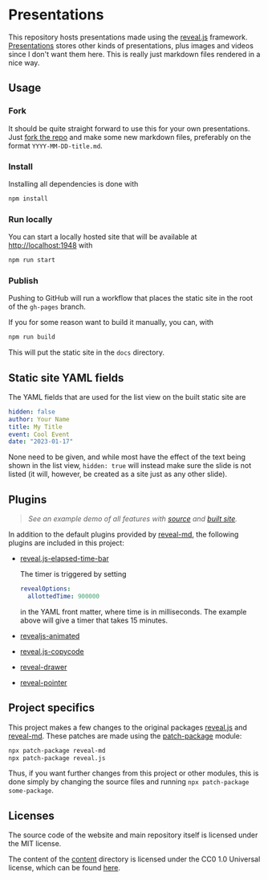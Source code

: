 # Presentations

This repository hosts presentations made using the [reveal.js] framework.
[Presentations] stores other kinds of presentations, plus images and videos since
I don't want them here. This is really just markdown files rendered in a nice way.

## Usage

### Fork

It should be quite straight forward to use this for your own presentations. Just [fork
the repo] and make some new markdown files, preferably on the format
`YYYY-MM-DD-title.md`.

### Install

Installing all dependencies is done with

```bash
npm install
```

### Run locally

You can start a locally hosted site that will be available at
[http://localhost:1948](http://localhost:1948) with

```bash
npm run start
```

### Publish

Pushing to GitHub will run a workflow that places the static site in the root of the
`gh-pages` branch.

If you for some reason want to build it manually, you can, with

```bash
npm run build
```

This will put the static site in the `docs` directory.

## Static site YAML fields

The YAML fields that are used for the list view on the built static site are

```yaml
hidden: false
author: Your Name
title: My Title
event: Cool Event
date: "2023-01-17"
```

None need to be given, and while most have the effect of the text being shown in the
list view, `hidden: true` will instead make sure the slide is not listed (it will,
however, be created as a site just as any other slide).

## Plugins

> _See an example demo of all features with [source] and [built site]._

In addition to the default plugins provided by [reveal-md], the following plugins are
included in this project:

- [reveal.js-elapsed-time-bar]

  The timer is triggered by setting

  ```yaml
  revealOptions:
    allottedTime: 900000
  ```

  in the YAML front matter, where time is in milliseconds. The example above will give a
  timer that takes 15 minutes.

- [revealjs-animated]

- [reveal.js-copycode]

- [reveal-drawer]

- [reveal-pointer]

## Project specifics

This project makes a few changes to the original packages [reveal.js] and [reveal-md].
These patches are made using the [patch-package] module:

```bash
npx patch-package reveal-md
npx patch-package reveal.js
```

Thus, if you want further changes from this project or other modules, this is done
simply by changing the source files and running `npx patch-package some-package`.

## Licenses

The source code of the website and main repository itself is licensed under the MIT license.

The content of the [content](./content) directory is licensed under the CC0 1.0 Universal license, which can be found [here](./content/LICENSE).

[fork the repo]: https://github.com/engeir/slides/fork
[patch-package]: https://www.npmjs.com/package/patch-package
[presentations]: https://github.com/engeir/presentations
[reveal-drawer]: https://github.com/burnpiro/reveal-drawer
[reveal-md]: https://github.com/webpro/reveal-md
[reveal-pointer]: https://github.com/burnpiro/reveal-pointer
[reveal.js-copycode]: https://github.com/Martinomagnifico/reveal.js-copycode
[reveal.js-elapsed-time-bar]: https://github.com/tkrkt/reveal.js-elapsed-time-bar
[reveal.js]: https://revealjs.com
[revealjs-animated]: https://github.com/rogeralmeida/revealjs-animated
[source]: https://github.com/engeir/slides/blob/main/content/2022-02-08-demo.md?plain=1
[built site]: https://slides.eirikenger.xyz/2022-02-08-demo.html
